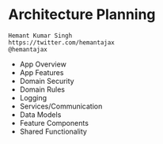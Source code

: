 # Architecture Planning

```
Hemant Kumar Singh
https://twitter.com/hemantajax 
@hemantajax
```

- App Overview
- App Features
- Domain Security
- Domain Rules
- Logging
- Services/Communication
- Data Models
- Feature Components
- Shared Functionality

